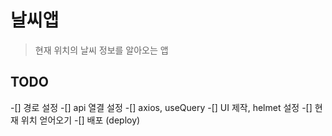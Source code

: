 # 날씨앱
>현재 위치의 날씨 정보를 알아오는 앱


## TODO
-[] 경로 설정
-[] api 열결 설정
-[] axios, useQuery
-[] UI 제작, helmet 설정
-[] 현재 위치 얻어오기
-[] 배포 (deploy)
